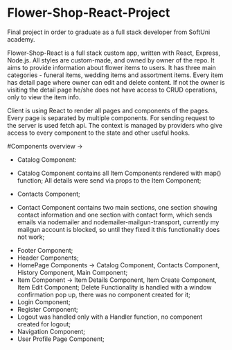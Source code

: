 # Flower-Shop-React-Project
Final project in order to graduate as a full stack developer from SoftUni academy.

Flower-Shop-React is a full stack custom app, written with React, Express, Node.js.
All styles are custom-made, and owned by owner of the repo.
It aims to provide information about flower items to users.
It has three main categories - funeral items, wedding items and assortment items.
Every item has detail page where owner can edit and delete content. 
If not the owner is visiting the detail page he/she does not have access to CRUD operations, only to view the item info.

Client is using React to render all pages and components of the pages.
Every page is separated by multiple components.
For sending request to the server is used fetch api.
The context is managed by providers who give access to every component to the state and other useful hooks.

#Components overview ->
- Catalog Component:
* Catalog Component contains all Item Components rendered with map() function; All details were send via props to 
the Item Component;

- Contacts Component;
* Contact Component contains two main sections, one section showing contact information 
and one section with contact form, which sends emails via nodemailer and nodemailer-mailgun-transport,
currently my mailgun account is blocked, so until they fixed it this functionality does not work;

- Footer Component;
- Header Components;
- HomePage Components -> Catalog Component, Contacts Component, History Component, Main Component;
- Item Component -> Item Details Component, Item Create Component, Item Edit Component; Delete Functionality is
handled with a window confirmation pop up, there was no component created for it;
- Login Component;
- Register Component;
- Logout was handled only with a Handler function, no component created for logout;
- Navigation Component;
- User Profile Page Component;




